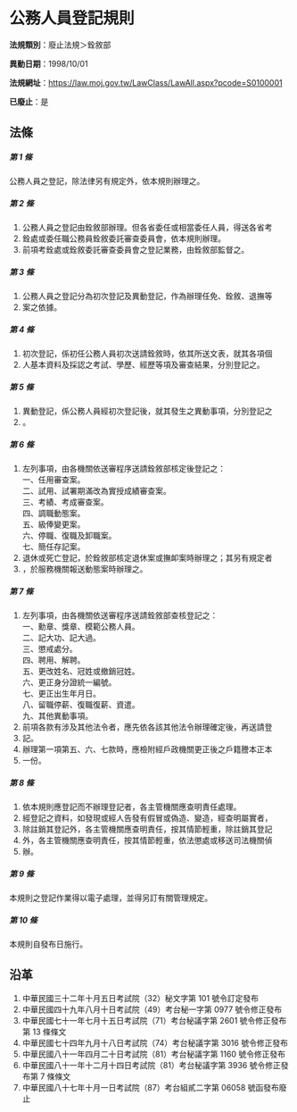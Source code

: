 # 公務人員登記規則

**法規類別**：廢止法規＞銓敘部

**異動日期**：1998/10/01  

**法規網址**：https://law.moj.gov.tw/LawClass/LawAll.aspx?pcode=S0100001

**已廢止**：是



## 法條
##### 第 1 條
公務人員之登記，除法律另有規定外，依本規則辦理之。

##### 第 2 條
1. 公務人員之登記由銓敘部辦理。但各省委任或相當委任人員，得送各省考
1. 銓處或委任職公務員銓敘委託審查委員會，依本規則辦理。
1. 前項考銓處或銓敘委託審查委員會之登記業務，由銓敘部監督之。

##### 第 3 條
1. 公務人員之登記分為初次登記及異動登記，作為辦理任免、銓敘、退撫等
1. 案之依據。

##### 第 4 條
1. 初次登記，係初任公務人員初次送請銓敘時，依其所送文表，就其各項個
1. 人基本資料及採認之考試、學歷、經歷等項及審查結果，分別登記之。

##### 第 5 條
1. 異動登記，係公務人員經初次登記後，就其發生之異動事項，分別登記之
1. 。

##### 第 6 條
1. 左列事項，由各機關依送審程序送請銓敘部核定後登記之：  
一、任用審查案。  
二、試用、試署期滿改為實授成績審查案。  
三、考績、考成審查案。  
四、調職動態案。  
五、級俸變更案。  
六、停職、復職及卸職案。  
七、簡任存記案。
1. 退休或死亡登記，於銓敘部核定退休案或撫卹案時辦理之；其另有規定者
1. ，於服務機關報送動態案時辦理之。

##### 第 7 條
1. 左列事項，由各機關依送審程序送請銓敘部查核登記之：  
一、勳章、獎章、模範公務人員。  
二、記大功、記大過。  
三、懲戒處分。  
四、聘用、解聘。  
五、更改姓名、冠姓或撤銷冠姓。  
六、更正身分證統一編號。  
七、更正出生年月日。  
八、留職停薪、復職復薪、資遣。  
九、其他異動事項。
1. 前項各款有涉及其他法令者，應先依各該其他法令辦理確定後，再送請登
1. 記。
1. 辦理第一項第五、六、七款時，應檢附經戶政機關更正後之戶籍謄本正本
1. 一份。

##### 第 8 條
1. 依本規則應登記而不辦理登記者，各主管機關應查明責任處理。
1. 經登記之資料，如發現或經人告發有假冒或偽造、變造，經查明屬實者，
1. 除註銷其登記外，各主管機關應查明責任，按其情節輕重，除註銷其登記
1. 外，各主管機關應查明責任，按其情節輕重，依法懲處或移送司法機關偵
1. 辦。

##### 第 9 條
本規則之登記作業得以電子處理，並得另訂有關管理規定。

##### 第 10 條
本規則自發布日施行。

## 沿革
1. 中華民國三十二年十月五日考試院（32）秘文字第 101  號令訂定發布
1. 中華民國四十九年八月十日考試院（49）考台秘一字第 0977 號令修正發布
1. 中華民國七十一年七月十五日考試院（71）考台秘議字第 2601 號令修正發布第 13 條條文
1. 中華民國七十四年九月十八日考試院（74）考台秘議字第 3016 號令修正發布
1. 中華民國八十一年四月二十日考試院（81）考台秘議字第 1160 號令修正發布
1. 中華民國八十一年十二月十四日考試院（81）考台秘議字第 3936 號令修正發布第 7  條條文
1. 中華民國八十七年十月一日考試院（87）考台組貳二字第 06058  號函發布廢止
